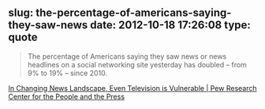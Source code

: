 slug: the-percentage-of-americans-saying-they-saw-news
date: 2012-10-18 17:26:08
type: quote
---

> The percentage of Americans saying they saw news or news headlines on a social networking site yesterday has doubled – from 9% to 19% – since 2010.

[In Changing News Landscape, Even Television is Vulnerable | Pew Research Center for the People and the Press](http://www.people-press.org/2012/09/27/in-changing-news-landscape-even-television-is-vulnerable/)
